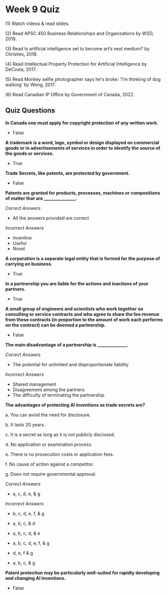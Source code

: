 # Week 9 Quiz

(1) Watch videos & read slides.

(2) Read APSC 450 Business Relationships and Organizations by WSD, 2019.

(3) Read Is artificial intelligence set to become art’s next medium? by Christies, 2018. 

(4) Read Intellectual Property Protection for Artificial Intelligence by DeCosta, 2017.

(5) Read Monkey selfie photographer says he's broke: 'I'm thinking of dog walking' by Wong, 2017.

(6) Read Canadian IP Office by Government of Canada, 2022.



## Quiz Questions

**In Canada one must apply for copyright protection of any written work.**

- False



**A trademark is a word, logo, symbol or design displayed on commercial goods or in advertisements of services in order to identify the source of the goods or services.**

- True



**Trade Secrets, like patents, are protected by government.**

- False



**Patents are granted for products, processes, machines or compositions of matter that are _______________.**

*Correct Answers*

- All the answers provided are correct

*Incorrect Answers*

- Inventive
- Useful
- Novel



**A corporation is a separate legal entity that is formed for the purpose of carrying on business.**

- True



**In a partnership you are liable for the actions and inactions of your partners.**

- True



**A small group of engineers and scientists who work together on consulting or service contracts and who agree to share the fee revenue from these contracts (in proportion to the amount of work each performs on the contract) can be deemed a partnership.**

- False



**The main disadvantage of a partnership is ______________.**

*Correct Answers*

- The potential for unlimited and disproportionate liability

*Incorrect Answers*

- Shared management
- Disagreement among the partners
- The difficulty of terminating the partnership



**The advantages of protecting AI inventions as trade secrets are?**

a. You can avoid the need for disclosure. 

b. It lasts 20 years.

c. It is a secret as long as it is not publicly disclosed. 

d. No application or examination process.

e. There is no prosecution costs or application fees. 

f. No cause of action against a competitor.

g. Does not require governmental approval.

*Correct Answers*

- a, c, d, e, & g

*Incorrect Answers*

- b, c, d, e, f, & g

- a, b, c, & d
- a, b, c, d, & e
- a, b, c, d, e, f, & g
- d, e, f & g
- a, b, c, & g



**Patent protection may be particularly well-suited for rapidly developing and changing AI inventions.**

- False

